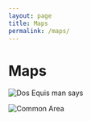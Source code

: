 ```yaml
---
layout: page
title: Maps
permalink: /maps/
---
```

# Maps

![Dos Equis man says](https://raw.github.com/adam-p/markdown-here/master/store-assets/dos-equis-MDH.jpg)

![Common Area](http://thhaorg.github.io/maps//CommonArea.jpg)

